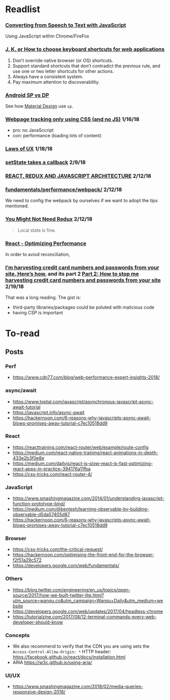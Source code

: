 # Readlist

### [Converting from Speech to Text with JavaScript](https://tutorialzine.com/2017/08/converting-from-speech-to-text-with-javascript)

Using JavaScript within Chrome/FireFox

### [J, K, or How to choose keyboard shortcuts for web applications](https://medium.com/@sashika/j-k-or-how-to-choose-keyboard-shortcuts-for-web-applications-a7c3b7b408ee)

1. Don’t override native browser (or OS) shortcuts.
1. Support standard shortcuts that don’t contradict the previous rule, and use one or two letter shortcuts for other actions.
1. Always have a consistent system.
1. Pay maximum attention to discoverability.

### [Android SP vs DP](https://medium.com/@rayacevedo45/android-sp-vs-dp-ca50ad53162d)

See how [Material Design](https://material.io/guidelines/style/typography.html) use `sp`.

### [Webpage tracking only using CSS (and no JS)](https://github.com/jbtronics/CrookedStyleSheets) 1/16/18

* pro: no JavaSccript
* con: performance (loading lots of content)

### [Laws of UX](https://lawsofux.com/) 1/18/18

### [setState takes a callback](https://medium.learnreact.com/setstate-takes-a-callback-1f71ad5d2296) 2/9/18

### [REACT, REDUX AND JAVASCRIPT ARCHITECTURE](https://jrsinclair.com/articles/2018/react-redux-javascript-architecture/) 2/12/18

### [fundamentals/performance/webpack/](https://developers.google.com/web/fundamentals/performance/webpack/) 2/12/18

We need to config the webpack by ourselves if we want to adopt the tips mentioned.

### [You Might Not Need Redux](https://medium.com/@dan_abramov/you-might-not-need-redux-be46360cf367) 2/12/18

> Local state is fine.

### [React - Optimizing Performance](https://reactjs.org/docs/optimizing-performance.html)

In order to aviod reconciliation,

### [I’m harvesting credit card numbers and passwords from your site. Here’s how.](https://hackernoon.com/im-harvesting-credit-card-numbers-and-passwords-from-your-site-here-s-how-9a8cb347c5b5) and its part 2 [Part 2: How to stop me harvesting credit card numbers and passwords from your site](https://hackernoon.com/part-2-how-to-stop-me-harvesting-credit-card-numbers-and-passwords-from-your-site-844f739659b9) 2/19/18

That was a long reading. The gist is:

* third-party libraries/packages could be poluted with malicious code
* having CSP is important

# To-read

## Posts

### Perf

* https://www.cdn77.com/blog/web-performance-expert-insights-2018/

### async/await

* https://www.toptal.com/javascript/asynchronous-javascript-async-await-tutorial
* https://javascript.info/async-await
* https://hackernoon.com/6-reasons-why-javascripts-async-await-blows-promises-away-tutorial-c7ec10518dd9

### React

* https://reacttraining.com/react-router/web/example/route-config
* https://medium.com/react-native-training/react-animations-in-depth-433e2b3f0e8e
* https://medium.com/dailyjs/react-is-slow-react-is-fast-optimizing-react-apps-in-practice-394176a11fba
* https://css-tricks.com/react-router-4/

### JavaScript

* https://www.smashingmagazine.com/2014/01/understanding-javascript-function-prototype-bind/
* https://medium.com/@benlesh/learning-observable-by-building-observable-d5da57405d87
* https://hackernoon.com/6-reasons-why-javascripts-async-await-blows-promises-away-tutorial-c7ec10518dd9

### Browser

* https://css-tricks.com/the-critical-request/
* https://hackernoon.com/optimising-the-front-end-for-the-browser-f2f51a29c572
* https://developers.google.com/web/fundamentals/

### Others

* https://blog.twitter.com/engineering/en_us/topics/open-source/2017/how-we-built-twitter-lite.html?utm_source=wanqu.co&utm_campaign=Wanqu+Daily&utm_medium=website
* https://developers.google.com/web/updates/2017/04/headless-chrome
* https://tutorialzine.com/2017/08/12-terminal-commands-every-web-developer-should-know

### Concepts

* We also recommend to verify that the CDN you are using sets the `Access-Control-Allow-Origin: *` HTTP header: https://facebook.github.io/react/docs/installation.html
* ARIA https://w3c.github.io/using-aria/

### UI/UX

* https://www.smashingmagazine.com/2018/02/media-queries-responsive-design-2018/
